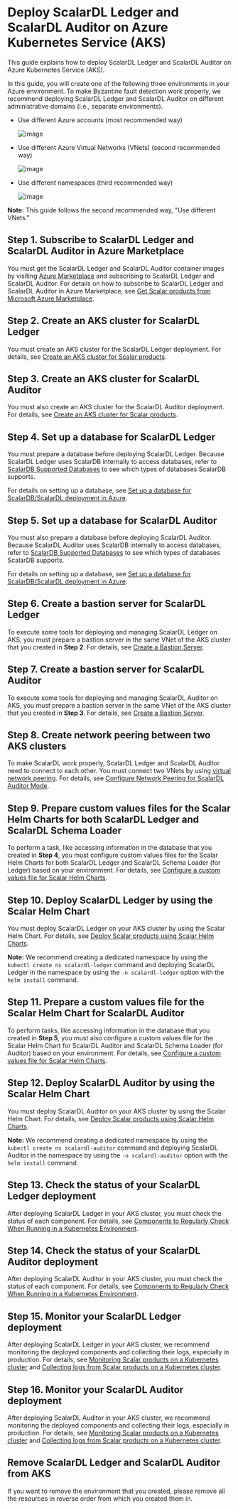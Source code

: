 # Deploy ScalarDL Ledger and ScalarDL Auditor on Azure Kubernetes Service (AKS)

This guide explains how to deploy ScalarDL Ledger and ScalarDL Auditor on Azure Kubernetes Service (AKS).

In this guide, you will create one of the following three environments in your Azure environment. To make Byzantine fault detection work properly, we recommend deploying ScalarDL Ledger and ScalarDL Auditor on different administrative domains (i.e., separate environments).

* Use different Azure accounts (most recommended way)

  ![image](./images/png/AKS_ScalarDL_Auditor_Multi_Account.drawio.png)

* Use different Azure Virtual Networks (VNets) (second recommended way)

  ![image](./images/png/AKS_ScalarDL_Auditor_Multi_VNet.drawio.png)

* Use different namespaces (third recommended way)

  ![image](./images/png/AKS_ScalarDL_Auditor_Multi_Namespace.drawio.png)

**Note:** This guide follows the second recommended way, "Use different VNets."

## Step 1. Subscribe to ScalarDL Ledger and ScalarDL Auditor in Azure Marketplace

You must get the ScalarDL Ledger and ScalarDL Auditor container images by visiting [Azure Marketplace](https://azuremarketplace.microsoft.com/en/marketplace/apps/scalarinc.scalardl) and subscribing to ScalarDL Ledger and ScalarDL Auditor. For details on how to subscribe to ScalarDL Ledger and ScalarDL Auditor in Azure Marketplace, see [Get Scalar products from Microsoft Azure Marketplace](./AzureMarketplaceGuide.md#get-scalar-products-from-microsoft-azure-marketplace).

## Step 2. Create an AKS cluster for ScalarDL Ledger

You must create an AKS cluster for the ScalarDL Ledger deployment. For details, see [Create an AKS cluster for Scalar products](./CreateAKSClusterForScalarProducts.md).

## Step 3. Create an AKS cluster for ScalarDL Auditor

You must also create an AKS cluster for the ScalarDL Auditor deployment. For details, see [Create an AKS cluster for Scalar products](./CreateAKSClusterForScalarProducts.md).

## Step 4. Set up a database for ScalarDL Ledger

You must prepare a database before deploying ScalarDL Ledger. Because ScalarDL Ledger uses ScalarDB internally to access databases, refer to [ScalarDB Supported Databases](https://github.com/scalar-labs/scalardb/blob/master/docs/scalardb-supported-databases.md) to see which types of databases ScalarDB supports.

For details on setting up a database, see [Set up a database for ScalarDB/ScalarDL deployment in Azure](./SetupDatabaseForAzure.md).

## Step 5. Set up a database for ScalarDL Auditor

You must also prepare a database before deploying ScalarDL Auditor. Because ScalarDL Auditor uses ScalarDB internally to access databases, refer to [ScalarDB Supported Databases](https://github.com/scalar-labs/scalardb/blob/master/docs/scalardb-supported-databases.md) to see which types of databases ScalarDB supports.

For details on setting up a database, see [Set up a database for ScalarDB/ScalarDL deployment in Azure](./SetupDatabaseForAzure.md).

## Step 6. Create a bastion server for ScalarDL Ledger

To execute some tools for deploying and managing ScalarDL Ledger on AKS, you must prepare a bastion server in the same VNet of the AKS cluster that you created in **Step 2**. For details, see [Create a Bastion Server](./CreateBastionServer.md).

## Step 7. Create a bastion server for ScalarDL Auditor

To execute some tools for deploying and managing ScalarDL Auditor on AKS, you must prepare a bastion server in the same VNet of the AKS cluster that you created in **Step 3**. For details, see [Create a Bastion Server](./CreateBastionServer.md).

## Step 8. Create network peering between two AKS clusters

To make ScalarDL work properly, ScalarDL Ledger and ScalarDL Auditor need to connect to each other. You must connect two VNets by using [virtual network peering](https://docs.microsoft.com/en-us/azure/virtual-network/virtual-network-peering-overview). For details, see [Configure Network Peering for ScalarDL Auditor Mode](./NetworkPeeringForScalarDLAuditor.md).

## Step 9. Prepare custom values files for the Scalar Helm Charts for both ScalarDL Ledger and ScalarDL Schema Loader

To perform a task, like accessing information in the database that you created in **Step 4**, you must configure custom values files for the Scalar Helm Charts for both ScalarDL Ledger and ScalarDL Schema Loader (for Ledger) based on your environment. For details, see [Configure a custom values file for Scalar Helm Charts](https://github.com/scalar-labs/helm-charts/blob/main/docs/configure-custom-values-file.md).

## Step 10. Deploy ScalarDL Ledger by using the Scalar Helm Chart

You must deploy ScalarDL Ledger on your AKS cluster by using the Scalar Helm Chart. For details, see [Deploy Scalar products using Scalar Helm Charts](https://github.com/scalar-labs/helm-charts/blob/main/docs/how-to-deploy-scalar-products.md).

**Note:** We recommend creating a dedicated namespace by using the `kubectl create ns scalardl-ledger` command and deploying ScalarDL Ledger in the namespace by using the `-n scalardl-ledger` option with the `helm install` command.

## Step 11. Prepare a custom values file for the Scalar Helm Chart for ScalarDL Auditor

To perform tasks, like accessing information in the database that you created in **Step 5**, you must also configure a custom values file for the Scalar Helm Chart for ScalarDL Auditor and ScalarDL Schema Loader (for Auditor) based on your environment. For details, see [Configure a custom values file for Scalar Helm Charts](https://github.com/scalar-labs/helm-charts/blob/main/docs/configure-custom-values-file.md).

## Step 12. Deploy ScalarDL Auditor by using the Scalar Helm Chart

You must deploy ScalarDL Auditor on your AKS cluster by using the Scalar Helm Chart. For details, see [Deploy Scalar products using Scalar Helm Charts](https://github.com/scalar-labs/helm-charts/blob/main/docs/how-to-deploy-scalar-products.md).

**Note:** We recommend creating a dedicated namespace by using the `kubectl create ns scalardl-auditor` command and deploying ScalarDL Auditor in the namespace by using the `-n scalardl-auditor` option with the `helm install` command.

## Step 13. Check the status of your ScalarDL Ledger deployment

After deploying ScalarDL Ledger in your AKS cluster, you must check the status of each component. For details, see [Components to Regularly Check When Running in a Kubernetes Environment](./RegularCheck.md).

## Step 14. Check the status of your ScalarDL Auditor deployment

After deploying ScalarDL Auditor in your AKS cluster, you must check the status of each component. For details, see [Components to Regularly Check When Running in a Kubernetes Environment](./RegularCheck.md).

## Step 15. Monitor your ScalarDL Ledger deployment

After deploying ScalarDL Ledger in your AKS cluster, we recommend monitoring the deployed components and collecting their logs, especially in production. For details, see [Monitoring Scalar products on a Kubernetes cluster](./K8sMonitorGuide.md) and [Collecting logs from Scalar products on a Kubernetes cluster](./K8sLogCollectionGuide.md).

## Step 16. Monitor your ScalarDL Auditor deployment

After deploying ScalarDL Auditor in your AKS cluster, we recommend monitoring the deployed components and collecting their logs, especially in production. For details, see [Monitoring Scalar products on a Kubernetes cluster](./K8sMonitorGuide.md) and [Collecting logs from Scalar products on a Kubernetes cluster](./K8sLogCollectionGuide.md).

## Remove ScalarDL Ledger and ScalarDL Auditor from AKS

If you want to remove the environment that you created, please remove all the resources in reverse order from which you created them in.
